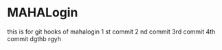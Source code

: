 
# MAHALogin
this is for git hooks  of mahalogin
1 st commit
2 nd commit 
3rd commit
4th commit 
dgthb
rgyh





